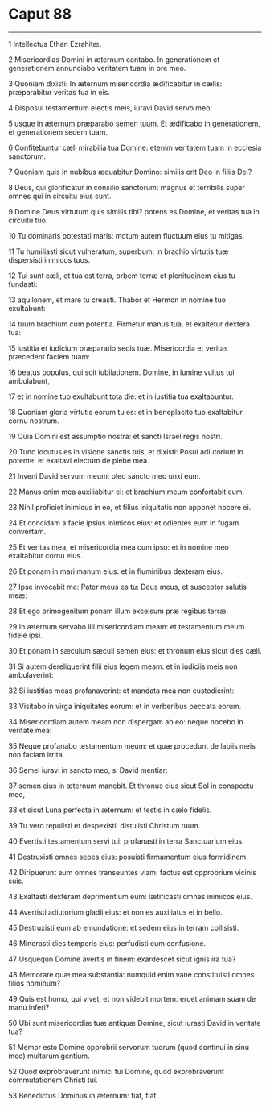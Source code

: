 # Caput 88

***

1 Intellectus Ethan Ezrahitæ.

2 Misericordias Domini in æternum cantabo. In generationem et generationem annunciabo veritatem tuam in ore meo.

3 Quoniam dixisti: In æternum misericordia ædificabitur in cælis: præparabitur veritas tua in eis.

4 Disposui testamentum electis meis, iuravi David servo meo:

5 usque in æternum præparabo semen tuum. Et ædificabo in generationem, et generationem sedem tuam.

6 Confitebuntur cæli mirabilia tua Domine: etenim veritatem tuam in ecclesia sanctorum.

7 Quoniam quis in nubibus æquabitur Domino: similis erit Deo in filiis Dei?

8 Deus, qui glorificatur in consilio sanctorum: magnus et terribilis super omnes qui in circuitu eius sunt.

9 Domine Deus virtutum quis similis tibi? potens es Domine, et veritas tua in circuitu tuo.

10 Tu dominaris potestati maris: motum autem fluctuum eius tu mitigas.

11 Tu humiliasti sicut vulneratum, superbum: in brachio virtutis tuæ dispersisti inimicos tuos.

12 Tui sunt cæli, et tua est terra, orbem terræ et plenitudinem eius tu fundasti:

13 aquilonem, et mare tu creasti. Thabor et Hermon in nomine tuo exultabunt:

14 tuum brachium cum potentia. Firmetur manus tua, et exaltetur dextera tua:

15 iustitia et iudicium præparatio sedis tuæ. Misericordia et veritas præcedent faciem tuam:

16 beatus populus, qui scit iubilationem. Domine, in lumine vultus tui ambulabunt,

17 et in nomine tuo exultabunt tota die: et in iustitia tua exaltabuntur.

18 Quoniam gloria virtutis eorum tu es: et in beneplacito tuo exaltabitur cornu nostrum.

19 Quia Domini est assumptio nostra: et sancti Israel regis nostri.

20 Tunc locutus es in visione sanctis tuis, et dixisti: Posui adiutorium in potente: et exaltavi electum de plebe mea.

21 Inveni David servum meum: oleo sancto meo unxi eum.

22 Manus enim mea auxiliabitur ei: et brachium meum confortabit eum.

23 Nihil proficiet inimicus in eo, et filius iniquitatis non apponet nocere ei.

24 Et concidam a facie ipsius inimicos eius: et odientes eum in fugam convertam.

25 Et veritas mea, et misericordia mea cum ipso: et in nomine meo exaltabitur cornu eius.

26 Et ponam in mari manum eius: et in fluminibus dexteram eius.

27 Ipse invocabit me: Pater meus es tu: Deus meus, et susceptor salutis meæ:

28 Et ego primogenitum ponam illum excelsum præ regibus terræ.

29 In æternum servabo illi misericordiam meam: et testamentum meum fidele ipsi.

30 Et ponam in sæculum sæculi semen eius: et thronum eius sicut dies cæli.

31 Si autem dereliquerint filii eius legem meam: et in iudiciis meis non ambulaverint:

32 Si iustitias meas profanaverint: et mandata mea non custodierint:

33 Visitabo in virga iniquitates eorum: et in verberibus peccata eorum.

34 Misericordiam autem meam non dispergam ab eo: neque nocebo in veritate mea:

35 Neque profanabo testamentum meum: et quæ procedunt de labiis meis non faciam irrita.

36 Semel iuravi in sancto meo, si David mentiar:

37 semen eius in æternum manebit. Et thronus eius sicut Sol in conspectu meo,

38 et sicut Luna perfecta in æternum: et testis in cælo fidelis.

39 Tu vero repulisti et despexisti: distulisti Christum tuum.

40 Evertisti testamentum servi tui: profanasti in terra Sanctuarium eius.

41 Destruxisti omnes sepes eius: posuisti firmamentum eius formidinem.

42 Diripuerunt eum omnes transeuntes viam: factus est opprobrium vicinis suis.

43 Exaltasti dexteram deprimentium eum: lætificasti omnes inimicos eius.

44 Avertisti adiutorium gladii eius: et non es auxiliatus ei in bello.

45 Destruxisti eum ab emundatione: et sedem eius in terram collisisti.

46 Minorasti dies temporis eius: perfudisti eum confusione.

47 Usquequo Domine avertis in finem: exardescet sicut ignis ira tua?

48 Memorare quæ mea substantia: numquid enim vane constituisti omnes filios hominum?

49 Quis est homo, qui vivet, et non videbit mortem: eruet animam suam de manu inferi?

50 Ubi sunt misericordiæ tuæ antiquæ Domine, sicut iurasti David in veritate tua?

51 Memor esto Domine opprobrii servorum tuorum (quod continui in sinu meo) multarum gentium.

52 Quod exprobraverunt inimici tui Domine, quod exprobraverunt commutationem Christi tui.

53 Benedictus Dominus in æternum: fiat, fiat.

